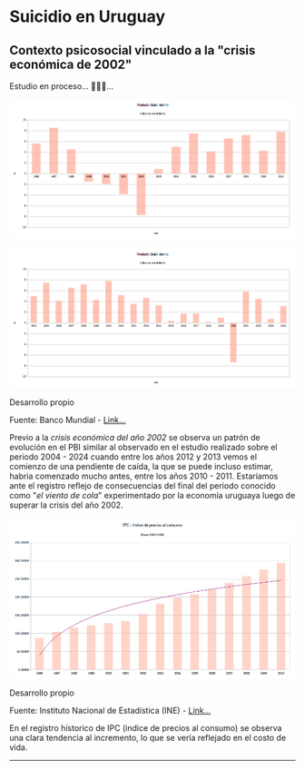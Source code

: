 # Suicidio en Uruguay
## Contexto psicosocial vinculado a la "crisis económica de 2002"

Estudio en proceso... 🎠🎠🎠...

![](pbi-1996-2010.png)

![](pbi-2004-2024.png)

Desarrollo propio

Fuente: Banco Mundial - [Link...](https://datos.bancomundial.org/indicador/NY.GDP.MKTP.KD.ZG?end=2024&locations=UY&start=1961&view=chart)

Previo a la *crisis económica del año 2002* se observa un patrón de evolución en el PBI similar al observado en el estudio realizado sobre el periodo 2004 - 2024 cuando entre los años 2012 y 2013 vemos el comienzo de una pendiente de caída, la que se puede incluso estimar, habria comenzado mucho antes, entre los años 2010 - 2011. Estaríamos ante el registro reflejo de consecuencias del final del periodo conocido como "*el viento de cola*" experimentado por la economía uruguaya luego de superar la crisis del año 2002.

![](ipc-base2007-100-1996-2010.png)

Desarrollo propio

Fuente: Instituto Nacional de Estadística (INE) - [Link...](https://www.gub.uy/instituto-nacional-estadistica/datos-y-estadisticas/datos/series-historicas-ipc-base-marzo-1997100)

En el registro hístorico de IPC (indice de precios al consumo) se observa una clara tendencia al incremento, lo que se vería reflejado en el costo de vida.

---
